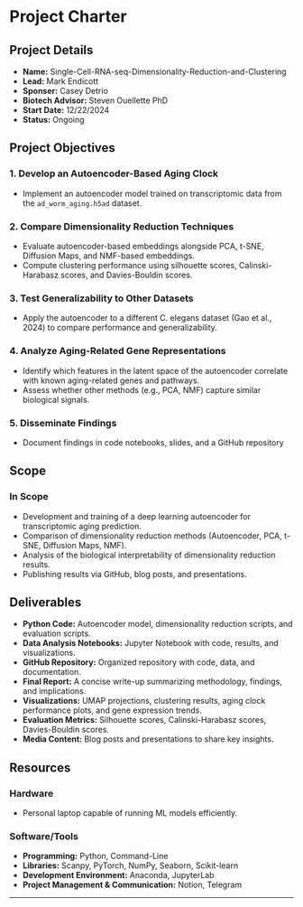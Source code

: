 
# Project Charter

## Project Details
- **Name:** Single-Cell-RNA-seq-Dimensionality-Reduction-and-Clustering  
- **Lead:** Mark Endicott
- **Sponser:** Casey Detrio
- **Biotech Advisor:** Steven Ouellette PhD
- **Start Date:** 12/22/2024
- **Status:** Ongoing  

## Project Objectives  
### 1. Develop an Autoencoder-Based Aging Clock  
- Implement an autoencoder model trained on transcriptomic data from the `ad_worm_aging.h5ad` dataset.  
   
### 2. Compare Dimensionality Reduction Techniques  
- Evaluate autoencoder-based embeddings alongside PCA, t-SNE, Diffusion Maps, and NMF-based embeddings.  
- Compute clustering performance using silhouette scores, Calinski-Harabasz scores, and Davies-Bouldin scores.  

### 3. Test Generalizability to Other Datasets  
- Apply the autoencoder to a different C. elegans dataset (Gao et al., 2024) to compare performance and generalizability.  

### 4. Analyze Aging-Related Gene Representations  
- Identify which features in the latent space of the autoencoder correlate with known aging-related genes and pathways.  
- Assess whether other methods (e.g., PCA, NMF) capture similar biological signals.  

### 5. Disseminate Findings  
- Document findings in code notebooks, slides, and a GitHub repository 

## Scope  

### In Scope  
- Development and training of a deep learning autoencoder for transcriptomic aging prediction.  
- Comparison of dimensionality reduction methods (Autoencoder, PCA, t-SNE, Diffusion Maps, NMF).    
- Analysis of the biological interpretability of dimensionality reduction results.  
- Publishing results via GitHub, blog posts, and presentations.  

## Deliverables  
- **Python Code:** Autoencoder model, dimensionality reduction scripts, and evaluation scripts.  
- **Data Analysis Notebooks:** Jupyter Notebook with code, results, and visualizations.  
- **GitHub Repository:** Organized repository with code, data, and documentation.  
- **Final Report:** A concise write-up summarizing methodology, findings, and implications.  
- **Visualizations:** UMAP projections, clustering results, aging clock performance plots, and gene expression trends.  
- **Evaluation Metrics:** Silhouette scores, Calinski-Harabasz scores, Davies-Bouldin scores.  
- **Media Content:** Blog posts and presentations to share key insights.  

## Resources  

### Hardware  
- Personal laptop capable of running ML models efficiently.  

### Software/Tools  
- **Programming:** Python, Command-Line  
- **Libraries:** Scanpy, PyTorch, NumPy, Seaborn, Scikit-learn  
- **Development Environment:** Anaconda, JupyterLab  
- **Project Management & Communication:** Notion, Telegram  

---

